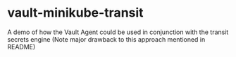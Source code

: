 # vault-minikube-transit
A demo of how the Vault Agent could be used in conjunction with the transit secrets engine (Note major drawback to this approach mentioned in README)

